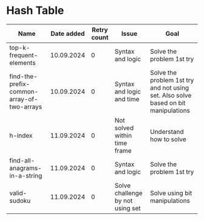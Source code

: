 # Hash Table

| Name                                       | Date added | Retry count | Issue                            | Goal                                                                               |
|--------------------------------------------|------------|-------------|----------------------------------|------------------------------------------------------------------------------------|
| top-k-frequent-elements                    | 10.09.2024 | 0           | Syntax and logic                 | Solve the problem 1st try                                                          |
| find-the-prefix-common-array-of-two-arrays | 10.09.2024 | 0           | Syntax and logic and time        | Solve the problem 1st try and not using set. Also solve based on bit manipulations |
| h-index                                    | 11.09.2024 | 0           | Not solved within time frame     | Understand how to solve                                                            |
| find-all-anagrams-in-a-string              | 11.09.2024 | 0           | Syntax and logic                 | Solve the problem 1st try                                                          |
| valid-sudoku                               | 11.09.2024 | 0           | Solve challenge by not using set | Solve using bit manipulations                                                      |
